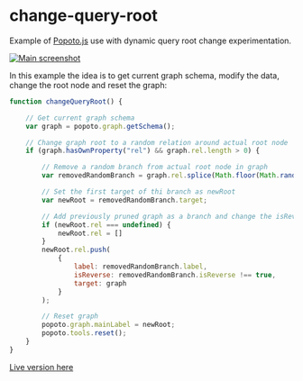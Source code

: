 # change-query-root

Example of [Popoto.js](https://github.com/Nhogs/popoto) use with dynamic query root change experimentation.

[![Main screenshot](https://nhogs.github.io/popoto-examples/change-query-root/screen/main.png "Main screenshot")](https://nhogs.github.io/popoto-examples/change-query-root/index.html)

In this example the idea is to get current graph schema, modify the data, change the root node and reset the graph: 

```javascript
function changeQueryRoot() {

    // Get current graph schema
    var graph = popoto.graph.getSchema();

    // Change graph root to a random relation around actual root node
    if (graph.hasOwnProperty("rel") && graph.rel.length > 0) {

        // Remove a random branch from actual root node in graph
        var removedRandomBranch = graph.rel.splice(Math.floor(Math.random() * graph.rel.length), 1)[0];

        // Set the first target of thi branch as newRoot
        var newRoot = removedRandomBranch.target;

        // Add previously pruned graph as a branch and change the isReverse property if crossed in reverse order
        if (newRoot.rel === undefined) {
            newRoot.rel = []
        }
        newRoot.rel.push(
            {
                label: removedRandomBranch.label,
                isReverse: removedRandomBranch.isReverse !== true,
                target: graph
            }
        );

        // Reset graph
        popoto.graph.mainLabel = newRoot;
        popoto.tools.reset();
    }
}
```

[Live version here](https://nhogs.github.io/popoto-examples/change-query-root/index.html)
